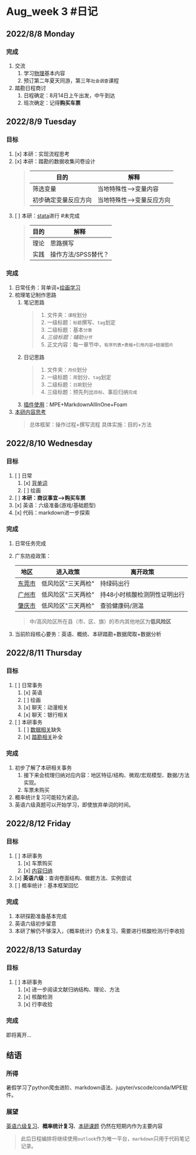 # Aug_week 3 #日记

## 2022/8/8 Monday

### 完成

1. 交流
    1. 学习[物理](../../速记/实践内容讨论.md)基本内容
    2. 预订第二年夏天同游，第三年`社会调查`课程
2. 踏勘日程商讨
    1. 日程确定：8月14日上午出发，中午到达
    2. 班次确定：记得**购买车票**

## 2022/8/9 Tuesday

### 目标

1. [x] 本研：实现流程思考
2. [x] 本研：踏勘的数据收集问卷设计
    > |目的|解释|
    > |--|--|
    > |筛选变量|当地特殊性-->变量内容||
    > |初步确定变量反应方向|当地特殊性-->变量反应方向|
3. [ ] 本研：[stata](../../代码学习笔记/stata.md)进行 #未完成
    > |目的|解释|
    > |--|--|
    > |理论|思路撰写|
    > |实践|操作方法/SPSS替代？

### 完成

1. 日常任务：背单词+[绘画学习](../../速记/绘画.md)
2. 梳理笔记制作思路
    1. 笔记思路
        >
        > 1. 文件夹：`课程`划分
        > 2. 一级标题：`标题`撰写、`tag`划定
        > 3. 二级标题：基本`分章`
        > 4. *三级标题：辅助`分节`*
        > 5. 正文内容：每一章节中，`有序列表+表格+引用内容+链接图片`
        >
    2. 日记思路
        >
        > 1. 文件夹：`月份`划分
        > 2. 一级标题：`周`划分、`tag`划定
        > 3. 二级标题：`日期`划分
        > 4. 三级标题：预先列出`目标`、事后归纳`完成`
        >
    3. [插件使用](../../代码学习笔记/markdown.md)：MPE+MarkdownAllInOne+Foam
3. [本研内容思考](../../速记/本研实现.md)
    > 总体框架：操作过程+撰写流程
    > 具体实施：目的+方法

## 2022/8/10 Wednesday

### 目标

1. [ ] 日常
    1. [x] [背单词](https://web.shanbay.com/wordsweb/#/study/entry)
    1. [ ] 绘画
2. [ ] **本研：商议事宜-->购买车票**
3. [x] 英语：六级准备(游戏/基础题型)
4. [x] 代码：markdown进一步探索

### 完成

1. 日常任务完成
2. 广东防疫政策：

    |地区|进入政策|离开政策|
    |--|--|--|
    |[东莞市](https://www.gd.gov.cn/gdywdt/zwzt/yqfkzccs/dszc/content/post_3988977.html)|低风险区"三天两检"|持绿码出行|
    |[广州市](https://www.gd.gov.cn/gdywdt/zwzt/yqfkzccs/dszc/content/post_3988982.html)|低风险区"三天两检"|持48小时核酸检测阴性证明出行|
    |[肇庆市](https://www.gd.gov.cn/gdywdt/zwzt/yqfkzccs/dszc/content/post_3963915.html)|低风险区"三天两检"|查验健康码/测温|

    > 中/高风险区所在县（市、区、旗）的市内其他地区为**低风险区**

3. 当前阶段核心要务：英语、概统、本研踏勘+数据爬取+数据分析

## 2022/8/11 Thursday

### 目标

1. [ ] 日常事务
   1. [x] 英语
   2. [ ] 绘画
   3. [x] 聊天：动漫相关
   4. [x] 聊天：银行相关
2. [ ] 本研事务
   1. [ ] [数据相关](../../../project/本研/README/README.md)缺失
   2. [x] [踏勘相关](../../速记/本研实现.md)补全

### 完成

1. 初步了解了本研相关事务
   1. 接下来会梳理归纳对应内容：地区特征/结构、微观/宏观模型、数据/方法实现。
   2. 车票未购买
2. 概率统计复习可能较为紧迫。
3. 英语六级真题可以开始学习，即使放弃单词的时间。

## 2022/8/12 Friday

### 目标

1. [ ] 本研事务
   1. [x] 车票购买
   2. [x] [内容归纳](https://d.docs.live.net/9868eb3ce20ea97f/%E5%A4%A7%E4%B8%89%E4%B8%8A/%E6%9C%AC%E7%A0%94/%E8%B8%8F%E5%8B%98%E7%BB%93%E6%9E%9C/%E4%B8%9C%E8%8E%9E%E5%B8%82%E5%9C%B0%E9%93%81%E5%8B%98%E6%8E%A2.docx)
2. [x] **英语六级**：查询卷面结构、做题方法、实例尝试
3. [ ] 概率统计：基本框架回忆

### 完成

1. 本研探勘准备基本完成
2. 英语六级初步留意
3. 本研了解仍不够深入，《概率统计》仍未复习，需要进行核酸检测/行李收拾

## 2022/8/13 Saturday

### 目标

1. [ ] 本研事务
   1. [x] 进一步阅读文献归纳结构、理论、方法
   2. [x] 核酸检测
   3. [x] 行李收拾

### 完成

即将离开...

## 结语

### 所得

暑假学习了python爬虫进阶、markdown语法、jupyter/vscode/conda/MPE软件。

### 展望

[英语六级复习](https://web.shanbay.com/wordsweb/#/study?type=book)、**概率统计复习**、[本研课题](../../../project/本研/README/README.md) 仍然在短期内作为主要内容

> 此后日程编排将继续使用`outlook`作为唯一平台，`markdown`只用于代码笔记记录。
